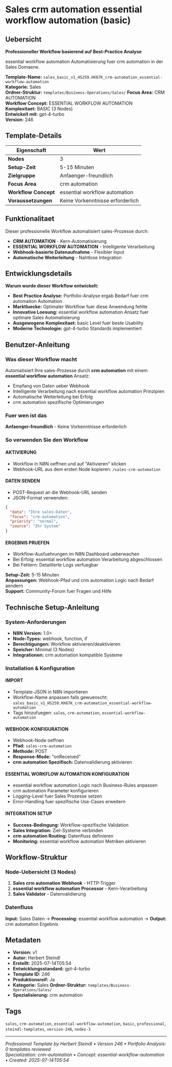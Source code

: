 # Sales crm automation essential workflow automation (basic)

## Uebersicht

**Professioneller Workflow basierend auf Best-Practice Analyse**

essential workflow automation Automatisierung fuer crm automation in der Sales Domaene.

**Template-Name:** `sales_basic_v1_HS259.HX67K_crm-automation_essential-workflow-automation`  
**Kategorie:** Sales  
**Ordner-Struktur:** `templates/Business-Operations/Sales/`
**Focus Area:** CRM AUTOMATION  
**Workflow Concept:** ESSENTIAL WORKFLOW AUTOMATION  
**Komplexitaet:** BASIC (3 Nodes)  
**Entwickelt mit:** gpt-4-turbo  
**Version:** 246

## Template-Details

| **Eigenschaft** | **Wert** |
|------------------|----------|
| **Nodes** | 3 |
| **Setup-Zeit** | 5-15 Minuten |
| **Zielgruppe** | Anfaenger-freundlich |
| **Focus Area** | crm automation |
| **Workflow Concept** | essential workflow automation |
| **Voraussetzungen** | Keine Vorkenntnisse erforderlich |

## Funktionalitaet

Dieser professionelle Workflow automatisiert sales-Prozesse durch:
- **CRM AUTOMATION** - Kern-Automatisierung
- **ESSENTIAL WORKFLOW AUTOMATION** - Intelligente Verarbeitung
- **Webhook-basierte Datenaufnahme** - Flexibler Input
- **Automatische Weiterleitung** - Nahtlose Integration



## Entwicklungsdetails

**Warum wurde dieser Workflow entwickelt:**
- **Best Practice Analyse:** Portfolio-Analyse ergab Bedarf fuer crm automation Automation
- **Marktluecke:** Optimaler Workflow fuer diese Anwendung fehlte
- **Innovative Loesung:** essential workflow automation Ansatz fuer optimale Sales Automatisierung
- **Ausgewogene Komplexitaet:** basic Level fuer beste Usability
- **Moderne Technologie:** gpt-4-turbo Standards implementiert

## Benutzer-Anleitung

### Was dieser Workflow macht
Automatisiert Ihre sales-Prozesse durch **crm automation** mit einem **essential workflow automation** Ansatz:
- Empfang von Daten ueber Webhook
- Intelligente Verarbeitung nach essential workflow automation Prinzipien
- Automatische Weiterleitung bei Erfolg
- crm automation spezifische Optimierungen

### Fuer wen ist das
**Anfaenger-freundlich** - Keine Vorkenntnisse erforderlich

### So verwenden Sie den Workflow

#### AKTIVIERUNG
- Workflow in N8N oeffnen und auf "Aktivieren" klicken
- Webhook-URL aus dem ersten Node kopieren: `/sales-crm-automation`

#### DATEN SENDEN
- POST-Request an die Webhook-URL senden
- JSON-Format verwenden:
```json
{
  "data": "Ihre sales-Daten",
  "focus": "crm-automation",
  "priority": "normal",
  "source": "Ihr System"
}
```

#### ERGEBNIS PRUEFEN
- Workflow-Ausfuehrungen im N8N Dashboard ueberwachen
- Bei Erfolg: essential workflow automation Verarbeitung abgeschlossen
- Bei Fehlern: Detaillierte Logs verfuegbar

**Setup-Zeit:** 5-15 Minuten  
**Anpassungen:** Webhook-Pfad und crm automation Logic nach Bedarf aendern  
**Support:** Community-Forum fuer Fragen und Hilfe

## Technische Setup-Anleitung

### System-Anforderungen
- **N8N Version:** 1.0+ 
- **Node-Types:** webhook, function, if
- **Berechtigungen:** Workflow aktivieren/deaktivieren
- **Speicher:** Minimal (3 Nodes)
- **Integrationen:** crm automation kompatible Systeme

### Installation & Konfiguration

#### IMPORT
- Template-JSON in N8N importieren
- Workflow-Name anpassen falls gewuenscht: `sales_basic_v1_HS259.HX67K_crm-automation_essential-workflow-automation`
- Tags hinzufuegen: `sales`, `crm-automation`, `essential-workflow-automation`

#### WEBHOOK-KONFIGURATION
- Webhook-Node oeffnen
- **Pfad:** `sales-crm-automation`
- **Methode:** POST
- **Response-Mode:** "onReceived"
- **crm automation Spezifisch:** Datenvalidierung aktivieren

#### ESSENTIAL WORKFLOW AUTOMATION KONFIGURATION
- essential workflow automation Logic nach Business-Rules anpassen
- crm automation Parameter konfigurieren
- Logging-Level fuer Sales Prozesse setzen
- Error-Handling fuer spezifische Use-Cases erweitern

#### INTEGRATION SETUP
- **Success-Bedingung:** Workflow-spezifische Validation
- **Sales Integration:** Ziel-Systeme verbinden
- **crm automation Routing:** Datenfluss definieren
- **Monitoring:** essential workflow automation Metriken aktivieren

## Workflow-Struktur

### Node-Uebersicht (3 Nodes)

1. **Sales crm automation Webhook** - HTTP-Trigger
2. **essential workflow automation Processor** - Kern-Verarbeitung
3. **Sales Validator** - Datenvalidierung








### Datenfluss
**Input:** Sales Daten -> **Processing:** essential workflow automation -> **Output:** crm automation Ergebnis

## Metadaten

- **Version:** v1
- **Autor:** Herbert Steindl
- **Erstellt:** 2025-07-14T05:54
- **Entwicklungsstandard:** gpt-4-turbo
- **Template ID:** 246
- **Produktionsreif:** Ja
- **Kategorie:** Sales
**Ordner-Struktur:** `templates/Business-Operations/Sales/`
- **Spezialisierung:** crm automation

## Tags

`sales`, `crm-automation`, `essential-workflow-automation`, `basic`, `professional`, `steindl-templates`, `version-246`, `nodes-3`

---

*Professional Template by Herbert Steindl • Version 246 • Portfolio Analysis: 0 templates reviewed*  
*Specialization: crm-automation • Concept: essential-workflow-automation • Created: 2025-07-14T05:54*